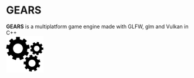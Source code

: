 # GEARS

**GEARS** is a multiplatform game engine made with GLFW, glm and Vulkan in C++  
<img src = media/gears.svg width=20%>  
